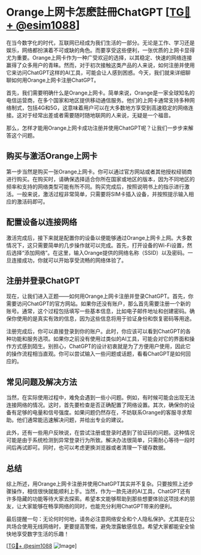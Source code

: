 # Orange上网卡怎麽註冊ChatGPT [[TG💪+ @esim1088](https://t.me/s/esim1088)]

在当今数字化的时代，互联网已经成为我们生活的一部分。无论是工作、学习还是娱乐，网络都扮演着不可或缺的角色。而要享受这些便利，一张优质的上网卡显得尤为重要。Orange上网卡作为一种广受欢迎的选择，以其稳定、快速的网络连接赢得了众多用户的青睐。然而，对于初次接触这类产品的人来说，如何注册并使用它来访问ChatGPT这样的AI工具，可能会让人感到困惑。今天，我们就来详细聊聊如何用Orange上网卡注册ChatGPT。

首先，我们需要明确什么是Orange上网卡。简单来说，Orange是一家全球知名的电信运营商，在多个国家和地区提供移动通信服务。他们的上网卡通常支持多种网络制式，包括4G和5G，这意味着用户可以在大多数地方享受到高速稳定的网络连接。这对于经常出差或者需要随时随地联网的人来说，无疑是一个福音。

那么，怎样才能用Orange上网卡成功注册并使用ChatGPT呢？让我们一步步来解答这个问题。

## 购买与激活Orange上网卡

第一步当然是购买一张Orange上网卡。你可以通过官方网站或者其他授权经销商进行购买。在购买时，请确保选择适合你所在国家或地区的版本，因为不同地区的频率和支持的网络类型可能有所不同。购买完成后，按照说明书上的指示进行激活。一般来说，激活过程非常简单，只需要将SIM卡插入设备，并按照提示输入相应的激活码即可。

## 配置设备以连接网络

激活完成后，接下来就是配置你的设备以便能够通过Orange上网卡上网。大多数情况下，这只需要简单的几步操作就可以完成。首先，打开设备的Wi-Fi设置，然后选择“添加网络”。在这里，输入Orange提供的网络名称（SSID）以及密码。一旦连接成功，你就可以开始享受流畅的网络体验了。

## 注册并登录ChatGPT

现在，让我们进入正题——如何用Orange上网卡注册并登录ChatGPT。首先，你需要访问ChatGPT的官方网站。如果你还没有账户，那么首先需要注册一个新的账号。通常，这个过程包括填写一些基本信息，比如电子邮件地址和创建密码。确保你使用的是真实有效的信息，因为这些信息将用于验证身份和恢复密码等用途。

注册完成后，你可以直接登录到你的账户。此时，你应该可以看到ChatGPT的各种功能和服务选项。如果你之前没有使用过类似的AI工具，可能会对它的界面和操作方式感到陌生。别担心，ChatGPT的设计初衷就是为了方便用户使用，因此它的操作流程相当直观。你可以尝试输入一些问题或话题，看看ChatGPT是如何回应的。

## 常见问题及解决方法

当然，在实际使用过程中，难免会遇到一些小问题。例如，有时候可能会出现无法连接网络的情况。这时，首先要检查是否正确配置了网络设置。其次，确保你的设备有足够的电量和信号强度。如果问题仍然存在，不妨联系Orange的客服寻求帮助。他们通常能迅速解决问题，并给出专业的建议。

此外，还有一些用户反映说，在尝试注册或登录时遇到了验证码的问题。这种情况可能是由于系统检测到异常登录行为所致。解决办法很简单，只需耐心等待一段时间后再试即可。同时，也可以考虑更换浏览器或者清理一下缓存数据。

## 总结

综上所述，用Orange上网卡注册并使用ChatGPT其实并不复杂。只要按照上述步骤操作，相信很快就能顺利上手。当然，作为一款先进的AI工具，ChatGPT还有许多隐藏的功能等待大家去探索。希望本文能够帮助到那些想要体验这项技术的朋友，让大家能够在畅享网络的同时，也能充分利用ChatGPT带来的便利。

最后提醒一句：无论何时何地，请务必注意网络安全和个人隐私保护。尤其是在公共场合使用无线网络时，更要提高警惕，避免泄露敏感信息。希望大家都能安全愉快地享受数字生活的乐趣！

[[TG💪+ @esim1088](https://t.me/s/esim1088) ![Image](https://i.postimg.cc/4NQfJmqS/Snipaste-2025-05-13-00-14-12.png)]